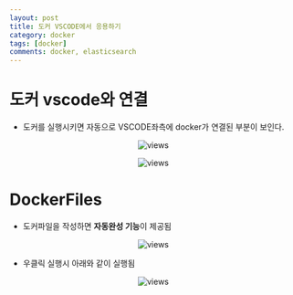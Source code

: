 ```yaml
---
layout: post
title: 도커 VSCODE에서 응용하기
category: docker
tags: [docker]
comments: docker, elasticsearch
---
```



# 도커 vscode와 연결

- 도커를 실행시키면 자동으로 VSCODE좌측에 docker가 연결된 부분이 보인다.

<center>
<figure>
<img src="https://imgur.com/5dnNYpx.png" alt="views">
<figcaption></figcaption>
</figure>
</center>

<center>
<figure>
<img src="https://imgur.com/izwlno6.png" alt="views">
<figcaption></figcaption>
</figure>
</center>


# DockerFiles

- 도커파일을 작성하면 **자동완성 기능**이 제공됨

<center>
<figure>
<img src="https://imgur.com/JTjGk71.png" alt="views">
<figcaption></figcaption>
</figure>
</center>


- 우클릭 실행시 아래와 같이 실행됨


<center>
<figure>
<img src="https://imgur.com/ryv0mjw.png" alt="views">
<figcaption></figcaption>
</figure>
</center>
